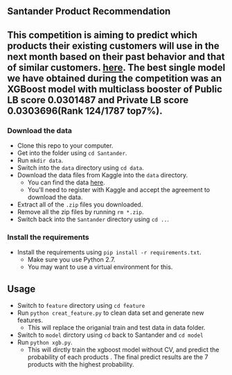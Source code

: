 Santander Product Recommendation 
-----------------------

This competition is aiming to predict which products their existing customers will use in the next month based on their past behavior and that of similar customers. [here](https://www.kaggle.com/c/santander-product-recommendation).
The best single model we have obtained during the competition was an XGBoost model with multiclass booster of Public LB score 0.0301487 and Private LB score 0.0303696(Rank 124/1787 top7%).
----------------------

### Download the data

* Clone this repo to your computer.
* Get into the folder using `cd Santander`.
* Run `mkdir data`.
* Switch into the `data` directory using `cd data`.
* Download the data files from Kaggle into the `data` directory.  
    * You can find the data [here](https://www.kaggle.com/c/santander-product-recommendation/data).
    * You'll need to register with Kaggle and accept the agreement to download the data.
* Extract all of the `.zip` files you downloaded.
* Remove all the zip files by running `rm *.zip`.
* Switch back into the `Santander` directory using `cd ..`.

### Install the requirements
 
* Install the requirements using `pip install -r requirements.txt`.
    * Make sure you use Python 2.7.
    * You may want to use a virtual environment for this.

Usage
-----------------------

* Switch to `feature` directory using `cd feature`
* Run `python creat_feature.py` to clean data set and generate new features.
    * This will replace the origanial train and test data in data folder.
* Switch to `model` dirctory using `cd` back to Santander and `cd model`
* Run `python xgb.py`.
    * This will dirctly train the xgboost model without CV, and predict the probability of each products
    . The final predict results are the 7 products with the highest probability.

